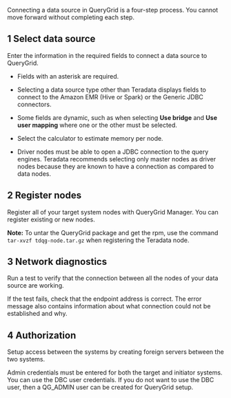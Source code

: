 
Connecting a data source in QueryGrid is a four-step process. You cannot move forward without completing each step.

## 1 Select data source


Enter the information in the required fields to connect a data source to QueryGrid.

-   Fields with an asterisk are required.

-   Selecting a data source type other than Teradata displays fields to connect to the Amazon EMR (Hive or Spark) or the Generic JDBC connectors.

-   Some fields are dynamic, such as when selecting **Use bridge** and **Use user mapping** where one or the other must be selected.

-   Select the calculator to estimate memory per node.

-   Driver nodes must be able to open a JDBC connection to the query engines. Teradata recommends selecting only master nodes as driver nodes because they are known to have a connection as compared to data nodes.


## 2 Register nodes


Register all of your target system nodes with QueryGrid Manager. You can register existing or new nodes.

**Note:** To untar the QueryGrid package and get the rpm, use the command `tar-xvzf tdqg-node.tar.gz` when registering the Teradata node.

## 3 Network diagnostics


Run a test to verify that the connection between all the nodes of your data source are working.

If the test fails, check that the endpoint address is correct. The error message also contains information about what connection could not be established and why.

## 4 Authorization


Setup access between the systems by creating foreign servers between the two systems.

Admin credentials must be entered for both the target and initiator systems. You can use the DBC user credentials. If you do not want to use the DBC user, then a QG_ADMIN user can be created for QueryGrid setup.

